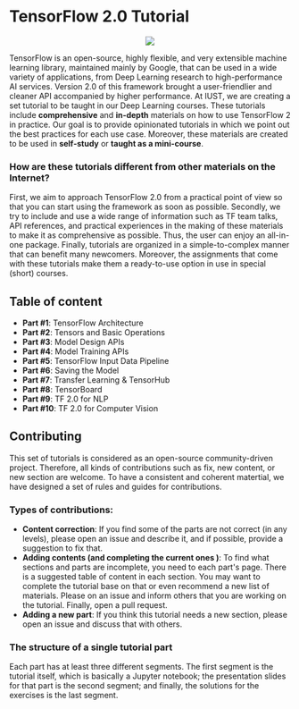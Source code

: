 # TensorFlow 2.0 Tutorial

<p align="center">
  <img src="https://raw.githubusercontent.com/iust-deep-learning/tensorflow-2-tutorial/master/resources/tf_tut_logo.jpg" />
</p>

TensorFlow is an open-source, highly flexible, and very extensible machine learning library, maintained mainly by Google, that can be used in a wide variety of applications, from Deep Learning research to high-performance AI services. Version 2.0 of this framework brought a user-friendlier and cleaner API accompanied by higher performance. At IUST, we are creating a set tutorial to be taught in our Deep Learning courses. These tutorials include **comprehensive** and **in-depth** materials on how to use TensorFlow 2 in practice. Our goal is to provide opinionated tutorials in which we point out the best practices for each use case. Moreover, these materials are created to be used in **self-study** or **taught as a mini-course**.

### How are these tutorials different from other materials on the Internet?

First, we aim to approach TensorFlow 2.0 from a practical point of view so that you can start using the framework as soon as possible. Secondly, we try to include and use a wide range of information such as TF team talks, API references, and practical experiences in the making of these materials to make it as comprehensive as possible. Thus, the user can enjoy an all-in-one package. Finally, tutorials are organized in a simple-to-complex manner that can benefit many newcomers. Moreover, the assignments that come with these tutorials make them a ready-to-use option in use in special (short) courses.

## Table of content
- **Part #1**: TensorFlow Architecture
- **Part #2**: Tensors and Basic Operations
- **Part #3**: Model Design APIs
- **Part #4**: Model Training APIs
- **Part #5**: TensorFlow Input Data Pipeline
- **Part #6**: Saving the Model
- **Part #7**: Transfer Learning & TensorHub
- **Part #8**: TensorBoard
- **Part #9**: TF 2.0 for NLP
- **Part #10**: TF 2.0 for Computer Vision

## Contributing 
This set of tutorials is considered as an open-source community-driven project. Therefore, all kinds of contributions such as fix, new content, or new section are welcome. To have a consistent and coherent matertial, we have designed a set of rules and guides for contributions.

### Types of contributions:
- **Content correction**: If you find some of the parts are not correct (in any levels), please open an issue and describe it, and if possible, provide a suggestion to fix that.
- **Adding contents (and completing the current ones )**: To find what sections and parts are incomplete, you need to each part's page. There is a suggested table of content in each section. You may want to complete the tutorial base on that or even recommend a new list of materials. Please on an issue and inform others that you are working on the tutorial. Finally, open a pull request.
- **Adding a new part**: If you think this tutorial needs a new section, please open an issue and discuss that with others.

### The structure of a single tutorial part
Each part has at least three different segments. The first segment is the tutorial itself, which is basically a Jupyter notebook; the presentation slides for that part is the second segment; and finally, the solutions for the exercises is the last segment.


